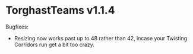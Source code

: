 TorghastTeams v1.1.4
====================

Bugfixes:

- Resizing now works past up to 48 rather than 42, incase your Twisting Corridors run get a bit too crazy.